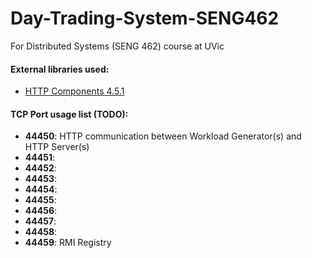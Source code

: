# Day-Trading-System-SENG462
For Distributed Systems (SENG 462) course at UVic

#### External libraries used:
* [HTTP Components 4.5.1](http://hc.apache.org/downloads.cgi)


#### TCP Port usage list (TODO):
* **44450**: HTTP communication between Workload Generator(s) and HTTP Server(s)
* **44451**: 
* **44452**: 
* **44453**: 
* **44454**: 
* **44455**: 
* **44456**: 
* **44457**: 
* **44458**: 
* **44459**: RMI Registry
